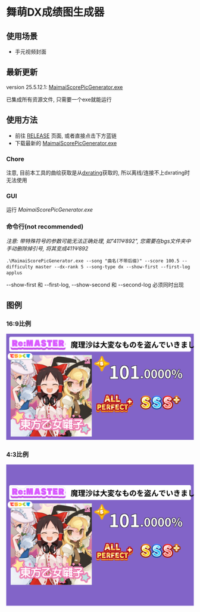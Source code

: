 # 舞萌DX成绩图生成器

## 使用场景
- 手元视频封面

## 最新更新
version 25.5.12.1: [MaimaiScorePicGenerator.exe](https://github.com/KirisameVanilla/MaimaiScorePicGenerator/releases/download/25.5.12.1/MaimaiScorePicGenerator.exe)

已集成所有资源文件, 只需要一个exe就能运行

## 使用方法
- 前往 [RELEASE](https://github.com/KirisameVanilla/MaimaiScorePicGenerator/releases) 页面, 或者直接点击下方蓝链
- 下载最新的 [MaimaiScorePicGenerator.exe](https://github.com/KirisameVanilla/MaimaiScorePicGenerator/releases/download/25.5.12.1/MaimaiScorePicGenerator.exe)

### Chore

注意, 目前本工具的曲绘获取是从[dxrating](shama.dxrating.net)获取的, 所以离线/连接不上dxrating时无法使用

### GUI

运行 *MaimaiScorePicGenerator.exe*

### 命令行(not recommended)

*注意: 带特殊符号的参数可能无法正确处理, 如"411Ψ892", 您需要在bgs文件夹中手动删除掉引号, 将其变成411Ψ892*

```
.\MaimaiScorePicGenerator.exe --song "曲名(不带后缀)" --score 100.5 --difficulty master --dx-rank 5 --song-type dx --show-first --first-log applus
```

--show-first 和 --first-log, --show-second 和 --second-log 必须同时出现


## 图例
### 16:9比例
![](examples/eg.png)
### 4:3比例
![](examples/eg43.png)

